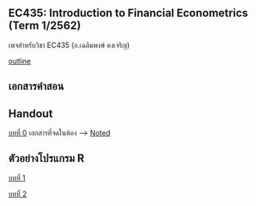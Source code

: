 ## EC435: Introduction to Financial Econometrics (Term 1/2562)
เพจสำหรับวิชา EC435 (อ.เฉลิมพงษ์ คงเจริญ)

[outline](https://github.com/chaleampong/EC435/blob/master/outline_ec435_1_62.pdf)

## เอกสารคำสอน

## Handout 
[บทที่ 0](https://github.com/chaleampong/EC435/blob/master/chapter0_slide_1_62_ho.pdf) เอกสารที่จดในห้อง --> [Noted](https://github.com/chaleampong/EC435/blob/master/chapter0_slide_1_62_noted.pdf)
## ตัวอย่างโปรแกรม R

[บทที่ 1](https://github.com/chaleampong/EC435/blob/master/chapter1_example.md)

[บทที่ 2](https://github.com/chaleampong/EC435/blob/master/chapter2_example.md)
